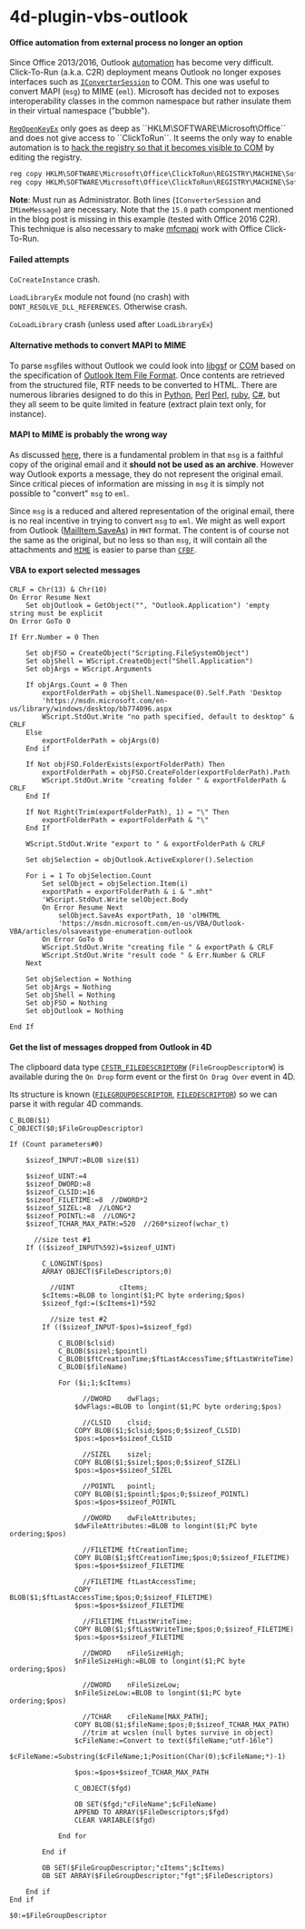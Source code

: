 # 4d-plugin-vbs-outlook

#### Office automation from external process no longer an option

Since Office 2013/2016, Outlook [automation](https://support.microsoft.com/en-us/help/196776/office-automation-using-visual-c) has become very difficult. Click-To-Run (a.k.a. C2R) deployment means Outlook no longer exposes interfaces such as [``IConverterSession``](https://msdn.microsoft.com/en-us/library/office/ff960231.aspx) to COM. This one was useful to convert MAPI (``msg``) to MIME (``eml``). Microsoft has decided not to exposes interoperability classes in the common namespace but rather insulate them in their virtual namespace ("bubble").

[``RegOpenKeyEx``](https://msdn.microsoft.com/en-us/library/windows/desktop/ms724862(v=vs.85).aspx) only goes as deep as ``HKLM\SOFTWARE\Microsoft\Office`` and does not give access to ``ClickToRun``. It seems the only way to enable automation is to [hack the registry so that it becomes visible to COM](https://blogs.msdn.microsoft.com/stephen_griffin/2014/04/21/outlook-2013-click-to-run-and-com-interfaces/) by editing the registry.

```bat
reg copy HKLM\SOFTWARE\Microsoft\Office\ClickToRun\REGISTRY\MACHINE\Software\Classes\Wow6432Node\CLSID\{4E3A7680-B77A-11D0-9DA5-00C04FD65685} HKLM\SOFTWARE\Classes\Wow6432Node\CLSID\{4E3A7680-B77A-11D0-9DA5-00C04FD65685} /s /f
reg copy HKLM\SOFTWARE\Microsoft\Office\ClickToRun\REGISTRY\MACHINE\Software\Classes\Wow6432Node\CLSID\{9EADBD1A-447B-4240-A9DD-73FE7C53A981} HKLM\SOFTWARE\Classes\Wow6432Node\CLSID\{9EADBD1A-447B-4240-A9DD-73FE7C53A981} /s /f
```

**Note**: Must run as Administrator. Both lines (``IConverterSession`` and ``IMimeMessage``) are necessary. Note that the ``15.0`` path component mentioned in the blog post is missing in this example (tested with Office 2016 C2R). This technique is also necessary to make [mfcmapi](https://github.com/stephenegriffin/mfcmapi) work with Office Click-To-Run.

#### Failed attempts

``CoCreateInstance`` crash.  

``LoadLibraryEx`` module not found (no crash) with ``DONT_RESOLVE_DLL_REFERENCES``. Otherwise crash.  

``CoLoadLibrary`` crash (unless used after ``LoadLibraryEx``)   

#### Alternative methods to convert MAPI to MIME

To parse ``msg``files  without Outlook we could look into [libgsf](https://github.com/GNOME/libgsf) or [COM](https://msdn.microsoft.com/en-us/library/aa380369%28VS.85%29.aspx) based on the specification of 
[Outlook Item File Format](https://msdn.microsoft.com/en-us/library/cc463912%28v=exchg.80%29.aspx?f=255&MSPPError=-2147217396). Once contents are retrieved from the structured file, RTF needs to be converted to HTML. There are numerous libraries designed to do this in [Python](https://github.com/JoshData/convert-outlook-msg-file), [Perl](https://github.com/craig552uk/MSG-Convert) [Perl](https://github.com/mvz/msgconvert), [ruby](https://github.com/aquasync/ruby-msg), [C#](https://github.com/Sicos1977/MSGReader), but they all seem to be quite limited in feature (extract plain text only, for instance).

####  MAPI to MIME is probably the wrong way

As discussed [here](https://blogs.msdn.microsoft.com/stephen_griffin/2008/01/08/no-msg-for-you/), there is a fundamental problem in that ``msg`` is  a faithful copy of the original email and it **should not be used as an archive**. However way Outlook exports a message, they do not represent the original email. Since critical pieces of information are missing in ``msg`` it is simply not possible to "convert" ``msg`` to ``eml``.

Since ``msg`` is a reduced and altered representation of the original email, there is no real incentive in trying to convert ``msg`` to ``eml``. We might as well export from Outlook ([MailItem.SaveAs](https://msdn.microsoft.com/en-us/vba/outlook-vba/articles/mailitem-saveas-method-outlook)) in ``MHT`` format. The content is of course not the same as the original, but no less so than ``msg``, it will contain all the attachments and [``MIME``](https://en.wikipedia.org/wiki/MIME) is easier to parse than [``CFBF``](https://en.wikipedia.org/wiki/Compound_File_Binary_Format).

#### VBA to export selected messages

```vba
CRLF = Chr(13) & Chr(10)
On Error Resume Next
	Set objOutlook = GetObject("", "Outlook.Application") 'empty string must be explicit
On Error GoTo 0

If Err.Number = 0 Then

	Set objFSO = CreateObject("Scripting.FileSystemObject")
	Set objShell = WScript.CreateObject("Shell.Application")
	Set objArgs = WScript.Arguments

	If objArgs.Count = 0 Then
		exportFolderPath = objShell.Namespace(0).Self.Path 'Desktop
		'https://msdn.microsoft.com/en-us/library/windows/desktop/bb774096.aspx
		WScript.StdOut.Write "no path specified, default to desktop" & CRLF
	Else
		exportFolderPath = objArgs(0)
	End if

	If Not objFSO.FolderExists(exportFolderPath) Then
		exportFolderPath = objFSO.CreateFolder(exportFolderPath).Path
		WScript.StdOut.Write "creating folder " & exportFolderPath & CRLF
	End If

	If Not Right(Trim(exportFolderPath), 1) = "\" Then
		exportFolderPath = exportFolderPath & "\"
	End If

	WScript.StdOut.Write "export to " & exportFolderPath & CRLF

	Set objSelection = objOutlook.ActiveExplorer().Selection

	For i = 1 To objSelection.Count
		Set selObject = objSelection.Item(i)
		exportPath = exportFolderPath & i & ".mht"
		'WScript.StdOut.Write selObject.Body
		On Error Resume Next
			selObject.SaveAs exportPath, 10 'olMHTML
			'https://msdn.microsoft.com/en-us/VBA/Outlook-VBA/articles/olsaveastype-enumeration-outlook
		On Error GoTo 0
		WScript.StdOut.Write "creating file " & exportPath & CRLF
		WScript.StdOut.Write "result code " & Err.Number & CRLF
	Next

	Set objSelection = Nothing
	Set objArgs = Nothing
	Set objShell = Nothing
	Set objFSO = Nothing
	Set objOutlook = Nothing

End If
```

#### Get the list of messages dropped from Outlook in 4D

The clipboard data type [``CFSTR_FILEDESCRIPTORW``](https://msdn.microsoft.com/en-us/library/windows/desktop/bb776902(v=vs.85).aspx) (``FileGroupDescriptorW``) is available during the ``On Drop`` form event or the first ``On Drag Over`` event in 4D.

Its structure is known ([``FILEGROUPDESCRIPTOR``](https://msdn.microsoft.com/en-us/library/windows/desktop/bb773290(v=vs.85).aspx), [``FILEDESCRIPTOR``](https://msdn.microsoft.com/en-us/library/windows/desktop/bb773288(v=vs.85).aspx)) so we can parse it with regular 4D commands. 

```
C_BLOB($1)
C_OBJECT($0;$FileGroupDescriptor)

If (Count parameters#0)
	
	$sizeof_INPUT:=BLOB size($1)
	
	$sizeof_UINT:=4
	$sizeof_DWORD:=8
	$sizeof_CLSID:=16
	$sizeof_FILETIME:=8  //DWORD*2
	$sizeof_SIZEL:=8  //LONG*2
	$sizeof_POINTL:=8  //LONG*2
	$sizeof_TCHAR_MAX_PATH:=520  //260*sizeof(wchar_t)
	
	  //size test #1
	If (($sizeof_INPUT%592)=$sizeof_UINT)
		
		C_LONGINT($pos)
		ARRAY OBJECT($FileDescriptors;0)
		
		  //UINT           cItems;
		$cItems:=BLOB to longint($1;PC byte ordering;$pos)
		$sizeof_fgd:=($cItems+1)*592
		
		  //size test #2
		If (($sizeof_INPUT-$pos)=$sizeof_fgd)
			
			C_BLOB($clsid)
			C_BLOB($sizel;$pointl)
			C_BLOB($ftCreationTime;$ftLastAccessTime;$ftLastWriteTime)
			C_BLOB($fileName)
			
			For ($i;1;$cItems)
				
				  //DWORD    dwFlags;
				$dwFlags:=BLOB to longint($1;PC byte ordering;$pos)
				
				  //CLSID    clsid;
				COPY BLOB($1;$clsid;$pos;0;$sizeof_CLSID)
				$pos:=$pos+$sizeof_CLSID
				
				  //SIZEL    sizel;
				COPY BLOB($1;$sizel;$pos;0;$sizeof_SIZEL)
				$pos:=$pos+$sizeof_SIZEL
				
				  //POINTL   pointl;
				COPY BLOB($1;$pointl;$pos;0;$sizeof_POINTL)
				$pos:=$pos+$sizeof_POINTL
				
				  //DWORD    dwFileAttributes;
				$dwFileAttributes:=BLOB to longint($1;PC byte ordering;$pos)
				
				  //FILETIME ftCreationTime;
				COPY BLOB($1;$ftCreationTime;$pos;0;$sizeof_FILETIME)
				$pos:=$pos+$sizeof_FILETIME
				
				  //FILETIME ftLastAccessTime;
				COPY BLOB($1;$ftLastAccessTime;$pos;0;$sizeof_FILETIME)
				$pos:=$pos+$sizeof_FILETIME
				
				  //FILETIME ftLastWriteTime;
				COPY BLOB($1;$ftLastWriteTime;$pos;0;$sizeof_FILETIME)
				$pos:=$pos+$sizeof_FILETIME
				
				  //DWORD    nFileSizeHigh;
				$nFileSizeHigh:=BLOB to longint($1;PC byte ordering;$pos)
				
				  //DWORD    nFileSizeLow;
				$nFileSizeLow:=BLOB to longint($1;PC byte ordering;$pos)
				
				  //TCHAR    cFileName[MAX_PATH];
				COPY BLOB($1;$fileName;$pos;0;$sizeof_TCHAR_MAX_PATH)
				  //trim at wcslen (null bytes survive in object)
				$cFileName:=Convert to text($fileName;"utf-16le")
				$cFileName:=Substring($cFileName;1;Position(Char(0);$cFileName;*)-1)
				
				$pos:=$pos+$sizeof_TCHAR_MAX_PATH
				
				C_OBJECT($fgd)
				
				OB SET($fgd;"cFileName";$cFileName)
				APPEND TO ARRAY($FileDescriptors;$fgd)
				CLEAR VARIABLE($fgd)
				
			End for 
			
		End if 
		
		OB SET($FileGroupDescriptor;"cItems";$cItems)
		OB SET ARRAY($FileGroupDescriptor;"fgt";$FileDescriptors)
		
	End if 
End if 

$0:=$FileGroupDescriptor
```
